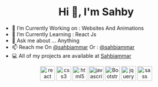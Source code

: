 <h1 align="center">Hi 👋, I'm Sahby</h1>
  
- 🔭 I’m Currently Working on : Websites And Animations
- 🌱 I’m Currently Learning : React Js  
- 💬 Ask me about ... Anything
- 📫 Reach me On [@sahbiammar](https://www.instagram.com/sahbiammar/)
            Or : [@sahbiammar](https://www.facebook.com/sahbi.ammar.50/)
- 💻 All of my projects are available at [Sahbiammar](https://github.com/sahbiammar?tab=repositories)

<p align="center">  <img src=https://www.pinclipart.com/picdir/middle/537-5374089_react-js-logo-clipart.png alt=react width="40" height="40"/> <img src=https://upload.wikimedia.org/wikipedia/commons/thumb/d/d5/CSS3_logo_and_wordmark.svg/1200px-CSS3_logo_and_wordmark.svg.png alt=css3 width="40" height="40"/> <img src=https://upload.wikimedia.org/wikipedia/commons/thumb/6/61/HTML5_logo_and_wordmark.svg/512px-HTML5_logo_and_wordmark.svg.png alt=html5 width="40" height="40"/> <img src=https://www.vhv.rs/dpng/d/313-3133777_javascript-transparent-background-svg-hd-png-download.png alt=javascript width="40" height="40"/>   <img src=https://fuzati.com/wp-content/uploads/2016/12/Bootstrap-Logo.png alt=Bootstrap width="40" height="40"/> 
 <img src=https://icon-library.com/images/jquery-icon-png/jquery-icon-png-18.jpg alt=jquery width="40" height="40"/> 
<img src=https://upload.wikimedia.org/wikipedia/commons/thumb/9/96/Sass_Logo_Color.svg/1200px-Sass_Logo_Color.svg.png alt=sass width="40" height="40"/> 
</p>
